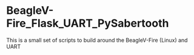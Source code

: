 # BeagleV-Fire_Flask_UART_PySabertooth
This is a small set of scripts to build around the BeagleV-Fire (Linux) and UART
